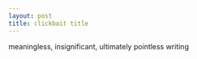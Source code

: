 ```yaml
---
layout: post
title: clickbait title
---
```


meaningless, insignificant, ultimately pointless writing
